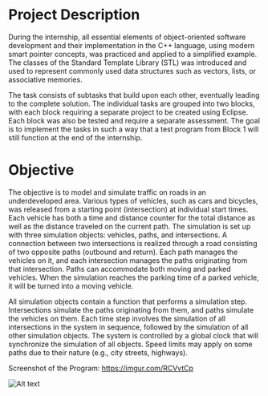 # Project Description
During the internship, all essential elements of object-oriented software development and their implementation in the C++ language, using modern smart pointer concepts, was practiced and applied to a simplified example. The classes of the Standard Template Library (STL) was introduced and used to represent commonly used data structures such as vectors, lists, or associative memories.

The task consists of subtasks that build upon each other, eventually leading to the complete solution. The individual tasks are grouped into two blocks, with each block requiring a separate project to be created using Eclipse. Each block was also be tested and require a separate assessment. The goal is to implement the tasks in such a way that a test program from Block 1 will still function at the end of the internship.

# Objective
The objective is to model and simulate traffic on roads in an underdeveloped area. Various types of vehicles, such as cars and bicycles, was released from a starting point (intersection) at individual start times. Each vehicle has both a time and distance counter for the total distance as well as the distance traveled on the current path. The simulation is set up with three simulation objects: vehicles, paths, and intersections. A connection between two intersections is realized through a road consisting of two opposite paths (outbound and return). Each path manages the vehicles on it, and each intersection manages the paths originating from that intersection. Paths can accommodate both moving and parked vehicles. When the simulation reaches the parking time of a parked vehicle, it will be turned into a moving vehicle.

All simulation objects contain a function that performs a simulation step. Intersections simulate the paths originating from them, and paths simulate the vehicles on them. Each time step involves the simulation of all intersections in the system in sequence, followed by the simulation of all other simulation objects. The system is controlled by a global clock that will synchronize the simulation of all objects. Speed limits may apply on some paths due to their nature (e.g., city streets, highways).

Screenshot of the Program: https://imgur.com/RCVvtCp

![Alt text](https://imgur.com/RCVvtCp "Optional title")
     
